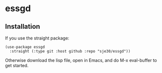# essgd

## Installation


If you use the straight package:
```
(use-package essgd
  :straight (:type git :host github :repo "sje30/essgd"))
```

Otherwise download the lisp file, open in Emacs, and do M-x
eval-buffer to get started.


